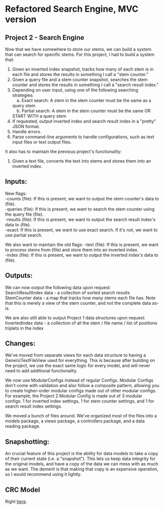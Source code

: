 # Refactored Search Engine, MVC version

## Project 2 - Search Engine
Now that we have somewhere to store our stems, we can build a system
that can search for specific stems. For this project, I had to build a
system that:

1. Given an inverted index snapshot, tracks how many of each stem is in each file
and stores the results in something I call a "stem counter."
2. Given a query file and a stem counter snapshot, searches the stem counter
and stores the results in something I call a "search result index."
3. Depending on user input, using one of the following searching strategies:  
&emsp;a. Exact search: A stem in the stem counter must be the same as a query stem  
&emsp;b. Partial search: A stem in the stem counter must be the same OR START WITH a query stem  
4. If requested, output inverted index and search result index in a "pretty"
JSON format.
5. Handle errors.
6. Parse command-line arguments to handle configurations, such as text input files
or text output files.

It also has to maintain the previous project's functionality:
1. Given a text file, converts the text into stems and stores them
into an inverted index.


## Inputs:


New flags:  
-counts (file): If this is present, we want to output the stem counter's data to (file).  
-queries (file): If this is present, we want to search the stem counter using the query file (file).  
-results (file): If this is present, we want to output the search result index's data to (file).  
-exact: If this is present, we want to use exact search. If it's not, we want to use partial search.  

We also want to maintain the old flags:
-text (file): If this is present, we want to process stems from (file) and store them into an inverted index.  
-index (file): If this is present, we want to output the inverted index's data to (file).  
 
## Outputs:


We can now output the following data upon request:  
SearchResultIndex data - a collection of sorted search results  
StemCounter data - a map that tracks how many stems each file has. Note that this is merely a view of the stem counter, and not the complete data as-is.  

We are also still able to output Project 1 data structures upon request:  
InvertedIndex data - a collection of all the stem / file name / list of positions triplets in the index

## Changes:

We've moved from separate views for each data structure to having a GenericTextFileView used
for everything. This is because after building on the project, we use the exact same logic
for every model, and will never need to add additional functionality.

We now use ModularConfigs instead of regular Configs. Modular Configs don't come with validation
and also follow a composite pattern, allowing you to create higher-order modular configs
made out of other modular configs. For example, the Project 2 Modular Config is made out of
3 modular configs: 1 for inverted index settings, 1 for stem counter settings, and 1 for 
search result index settings.

We moved a bunch of files around. We've organized most of the files into a models package,
a views package, a controllers package, and a data reading package.

##  Snapshotting:

An crucial feature of this project is the ability for data models to take a copy of
their current state (i.e. a "snapshot"). This lets us keep data integrity
for the original models, and have a copy of the data we can mess with as much as we want.
The demerit is that making that copy is an expensive operation, so I would recommend using it
lightly.

##  CRC Model

Right [here](https://lucid.app/lucidchart/a3c457f3-5b28-4172-9d3b-f2bf5515a6cf/edit?page=0_0&invitationId=inv_849033f1-ca31-489e-83a4-557c8ff5fdb3#).